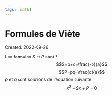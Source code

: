 ```yaml
---
tags: [math] 
---
```

# Formules de Viète
Created: 2022-09-26

Les formules $S$ et $P$ sont
?
$$S=p+q=\frac{-b}{a}$$
$$P=pq=\frac{c}{a}$$
$p$ et $q$ sont solutions de l'équation suivante:$$x^2-Sx+P=0$$
<!--SR:!2022-10-25,17,230-->